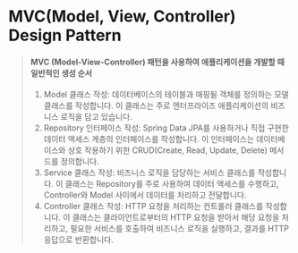 # MVC(Model, View, Controller) Design Pattern

> #### MVC (Model-View-Controller) 패턴을 사용하여 애플리케이션을 개발할 때 일반적인 생성 순서
> 1. Model 클래스 작성: 데이터베이스의 테이블과 매핑될 객체를 정의하는 모델 클래스를 작성합니다. 이 클래스는 주로 엔터프라이즈 애플리케이션의 비즈니스 로직을 담고 있습니다.
> 2. Repository 인터페이스 작성: Spring Data JPA를 사용하거나 직접 구현한 데이터 액세스 계층의 인터페이스를 작성합니다. 이 인터페이스는 데이터베이스와 상호 작용하기 위한 CRUD(Create, Read, Update, Delete) 메서드를 정의합니다.
> 3. Service 클래스 작성: 비즈니스 로직을 담당하는 서비스 클래스를 작성합니다. 이 클래스는 Repository를 주로 사용하여 데이터 액세스를 수행하고, Controller와 Model 사이에서 데이터를 처리하고 전달합니다.
> 4. Controller 클래스 작성: HTTP 요청을 처리하는 컨트롤러 클래스를 작성합니다. 이 클래스는 클라이언트로부터의 HTTP 요청을 받아서 해당 요청을 처리하고, 필요한 서비스를 호출하여 비즈니스 로직을 실행하고, 결과를 HTTP 응답으로 반환합니다.

